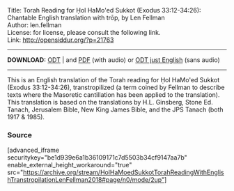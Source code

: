 <html>
<head></head>
<body>
Title: Torah Reading for Ḥol HaMo'ed Sukkot (Exodus 33:12-34:26): Chantable English translation with trōp, by Len Fellman<br />
Author: len.fellman<br />
License: for license, please consult the following link.<br />
Link: <a href="http://opensiddur.org/?p=21763">http://opensiddur.org/?p=21763</a>
<p />
<hr />

<style type="text/css" media="all">.printfriendly {display: none!important;}</style>

<strong>DOWNLOAD:</strong> <a href="https://archive.org/download/HolHaMoedSukkotTorahReadingWithEnglishTranstropilationLenFellman2018/Hol%20HaMo%27ed%20Sukkot%20Torah%20Reading%20in%20English%20transtropilation%20%28Len%20Fellman%202018%29.odt">ODT</a> | and <a href="https://archive.org/download/HolHaMoedSukkotTorahReadingWithEnglishTranstropilationLenFellman2018/Hol%20HaMo%27ed%20Sukkot%20Torah%20Reading%20in%20English%20transtropilation%20with%20audio%20%28Len%20Fellman%202018%29.pdf">PDF</a> (with audio) or <a href="https://archive.org/download/HolHaMoedSukkotTorahReadingWithEnglishTranstropilationLenFellman2018/Hol%20HaMo%27ed%20Sukkot%20Torah%20Reading%20in%20English%20transtropilation%20%28Len%20Fellman%202018%29.pdf">ODT just English</a> (sans audio)


<hr />

This is an English translation of the Torah reading for Ḥol HaMo'ed Sukkot (Exodus 33:12-34:26), transtropilized (a term coined by Fellman to describe texts where the Masoretic cantillation has been applied to the translation). This translation is based on the translations by H.L. Ginsberg, Stone Ed. Tanach, Jerusalem Bible, New King James Bible, and the JPS Tanach (both 1917 & 1985).

<h3>Source</h3>

[advanced_iframe securitykey="be1d939e6a1b36109171c7d5503b34cf9147aa7b" enable_external_height_workaround="true" src="https://archive.org/stream/HolHaMoedSukkotTorahReadingWithEnglishTranstropilationLenFellman2018#page/n0/mode/2up"]


</body>
</html>